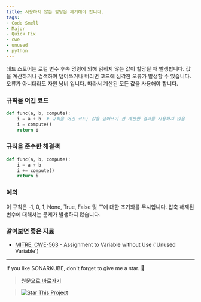 ```yaml
---
title: 사용하지 않는 할당은 제거해야 합니다.
tags:
- Code Smell
- Major
- Quick Fix
- cwe
- unused
- python
---
```



데드 스토어는 로컬 변수 후속 명령에 의해 읽히지 않는 값이 할당될 때 발생합니다. 값을 계산하거나 검색하여 덮어쓰거나 버리면 코드에 심각한 오류가 발생할 수 있습니다. 오류가 아니더라도 자원 낭비 입니다. 따라서 계산된 모든 값을 사용해야 합니다.

### 규칙을 어긴 코드
```python
def func(a, b, compute):
    i = a + b  # 규칙을 어긴 코드; 값을 덮어쓰기 전 계산한 결과를 사용하지 않음
    i = compute()
    return i
```

### 규칙을 준수한 해결책
```python
def func(a, b, compute):
    i = a + b
    i += compute()
    return i
```


### 예외
이 규칙은 -1, 0, 1, None, True, False 및 ""에 대한 초기화를 무시합니다.
압축 해제된 변수에 대해서는 문제가 발생하지 않습니다.

### 같이보면 좋은 자료
- [MITRE, CWE-563](https://cwe.mitre.org/data/definitions/563) - Assignment to Variable without Use ('Unused Variable')

---

If you like SONARKUBE, don't forget to give me a star. :star2:

> [원문으로 바로가기](https://rules.sonarsource.com/python/quickfix/RSPEC-1854)

> [![Star This Project](https://img.shields.io/github/stars/kantabile/sonarkube.svg?label=Stars&style=social)](https://github.com/kantabile/sonarkube)